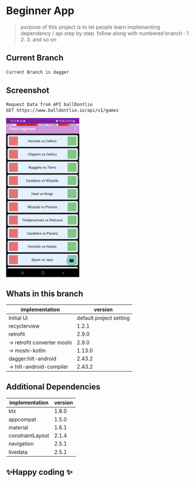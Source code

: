 # Beginner App
> purpose of this project is to let people learn implementing dependency / api step by step.
> follow along with numbered branch : 1. 2. 3. and so on


## Current Branch
```sh
Current Branch is dagger
```

## Screenshot
```
Request Data from API ballDontlie
GET https://www.balldontlie.io/api/v1/games
```

<img src="images/4.dagger.webp" width=200/>

## Whats in this branch
| implementation | version |
| ------ | ------ |
| Initial Ui | default project setting |
| recyclerview | 1.2.1 |
| retrofit | 2.9.0 |
| -> retrofit converter moshi | 2.9.0 |
| -> moshi-kotlin | 1.13.0 |
| dagger:hilt-android | 2.43.2 |
| -> hilt-android-compiler| 2.43.2 |


## Additional Dependencies
| implementation | version |
| ------ | ------ |
| ktx | 1.8.0 |
| appcompat | 1.5.0 |
| material | 1.6.1 |
| constraintLayout | 2.1.4 |
| navigation | 2.5.1 |
| livedata | 2.5.1 |


## ✨Happy coding ✨
